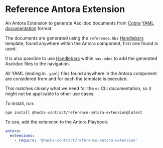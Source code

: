 # Reference Antora Extension

An Antora Extension to generate Asciidoc documents from [Cobra][cobra] [YAML
documentation][cobra-doc-yaml] format.

The documents are generated using the `reference.hbs` [Handlebars][handlebars]
template, found anywhere within the Antora component, first one found is used.

It is also possible to use [Handlebars][handlebars] within `nav.adoc` to add the
generated Asciidoc files to the navigation.

All YAML (ending in `.yaml`) files found anywhere in the Antora component are
considered from and for each the template is executed.

This matches closely what we need for the `ec` CLI documentation, so it might
not be applicable to other use cases.

To install, run:

```shell
npm install @hacbs-contract/reference-antora-extension@latest
```

To use, add the extension to the Antora Playbook:

```yaml
antora:
  extensions:
    - require: '@hacbs-contract/reference-antora-extension'

```

[cobra]: https://github.com/spf13/cobra
[cobra-doc-yaml]: https://github.com/spf13/cobra/blob/main/doc/yaml_docs.md#generating-yaml-docs-for-your-own-cobracommand
[handlebars]: https://handlebarsjs.com/
